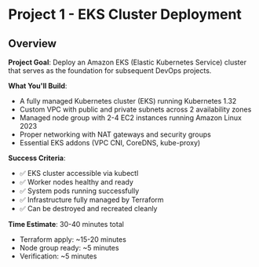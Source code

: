 # Project 1 - EKS Cluster Deployment

## Overview

**Project Goal**: Deploy an Amazon EKS (Elastic Kubernetes Service) cluster that serves as the foundation for subsequent DevOps projects.

**What You'll Build**:
- A fully managed Kubernetes cluster (EKS) running Kubernetes 1.32
- Custom VPC with public and private subnets across 2 availability zones
- Managed node group with 2-4 EC2 instances running Amazon Linux 2023
- Proper networking with NAT gateways and security groups
- Essential EKS addons (VPC CNI, CoreDNS, kube-proxy)

**Success Criteria**:
- ✅ EKS cluster accessible via kubectl
- ✅ Worker nodes healthy and ready
- ✅ System pods running successfully
- ✅ Infrastructure fully managed by Terraform
- ✅ Can be destroyed and recreated cleanly

**Time Estimate**: 30-40 minutes total
- Terraform apply: ~15-20 minutes
- Node group ready: ~5 minutes
- Verification: ~5 minutes

